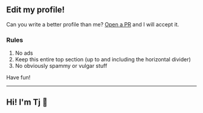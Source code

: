 ## Edit my profile!

Can you write a better profile than me? [Open a PR](https://github.com/tjhorner/tjhorner/pulls) and I will accept it.

### Rules

1. No ads
2. Keep this entire top section (up to and including the horizontal divider)
3. No obviously spammy or vulgar stuff

Have fun!

----

## Hi! I'm Tj 👋
